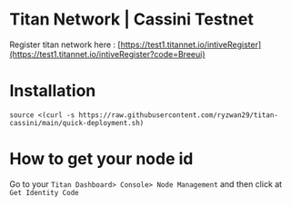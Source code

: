 # Titan Network | Cassini Testnet

Register titan network here : [https://test1.titannet.io/intiveRegister](https://test1.titannet.io/intiveRegister?code=Breeui)

# Installation

```
source <(curl -s https://raw.githubusercontent.com/ryzwan29/titan-cassini/main/quick-deployment.sh)
```

# How to get your node id

Go to your `Titan Dashboard> Console> Node Management` and then click at `Get Identity Code`
